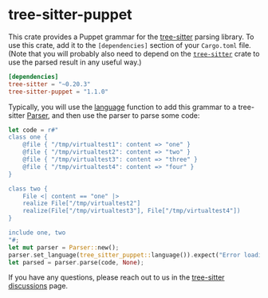 # tree-sitter-puppet

This crate provides a Puppet grammar for the [tree-sitter][] parsing library. To
use this crate, add it to the `[dependencies]` section of your `Cargo.toml`
file. (Note that you will probably also need to depend on the
[`tree-sitter`][tree-sitter crate] crate to use the parsed result in any useful
way.)

```toml
[dependencies]
tree-sitter = "~0.20.3"
tree-sitter-puppet = "1.1.0"
```

Typically, you will use the [language][language func] function to add this
grammar to a tree-sitter [Parser][], and then use the parser to parse some code:

```rust
let code = r#"
class one {
    @file { "/tmp/virtualtest1": content => "one" }
    @file { "/tmp/virtualtest2": content => "two" }
    @file { "/tmp/virtualtest3": content => "three" }
    @file { "/tmp/virtualtest4": content => "four" }
}

class two {
    File <| content == "one" |>
    realize File["/tmp/virtualtest2"]
    realize(File["/tmp/virtualtest3"], File["/tmp/virtualtest4"])
}

include one, two
"#;
let mut parser = Parser::new();
parser.set_language(tree_sitter_puppet::language()).expect("Error loading Puppet grammar");
let parsed = parser.parse(code, None);
```

If you have any questions, please reach out to us in the [tree-sitter
discussions] page.

[language func]: https://docs.rs/tree-sitter-puppet/*/tree_sitter_puppet/fn.language.html
[parser]: https://docs.rs/tree-sitter/*/tree_sitter/struct.Parser.html
[tree-sitter]: https://tree-sitter.github.io/
[tree-sitter crate]: https://crates.io/crates/tree-sitter
[tree-sitter discussions]: https://github.com/tree-sitter/tree-sitter/discussions

